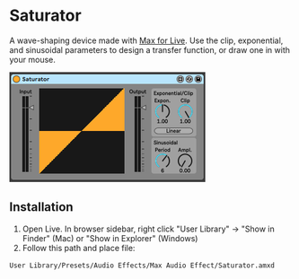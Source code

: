 # Saturator

A wave-shaping device made with [Max for Live](https://www.ableton.com/en/live/max-for-live/). Use the clip, exponential, and sinusoidal parameters to design a transfer function, or draw one in with your mouse.

![plot](./demo.png)

## Installation

1. Open Live. In browser sidebar, right click "User Library" -> "Show in Finder" (Mac) or "Show in Explorer" (Windows)
2. Follow this path and place file:
```
User Library/Presets/Audio Effects/Max Audio Effect/Saturator.amxd
```
